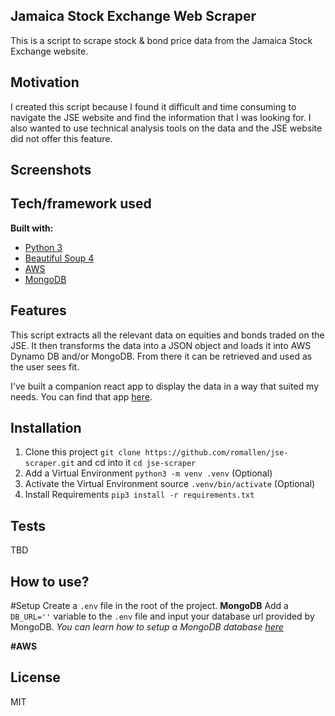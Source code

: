 ## Jamaica Stock Exchange Web Scraper
This is a script to scrape stock & bond price data from the Jamaica Stock Exchange website.

## Motivation
I created this script because I found it difficult and time consuming to navigate the JSE website and find the information that I was looking for. I also wanted to use technical analysis tools on the data and the JSE website did not offer this feature.

## Screenshots


## Tech/framework used
<b>Built with:</b>
- [Python 3](https://www.python.org)  
- [Beautiful Soup 4](https://www.crummy.com/software/BeautifulSoup)
- [AWS](https://aws.amazon.com)
- [MongoDB](https://www.mongodb.com)

## Features
This script extracts all the relevant data on equities and bonds traded on the JSE. It then transforms the data into a JSON object and loads it into AWS Dynamo DB and/or MongoDB. From there it can be retrieved and used as the user sees fit. 

I've built a companion react app to display the data in a way that suited my needs. You can find that app [here](https://github.com/romallen/jse-chart-react).


## Installation
1. Clone this project `git clone https://github.com/romallen/jse-scraper.git` and cd into it `cd jse-scraper`
2. Add a Virtual Environment `python3 -m venv .venv` (Optional)
3. Activate the Virtual Environment source `.venv/bin/activate` (Optional)
4. Install Requirements `pip3 install -r requirements.txt`
## Tests
TBD

## How to use?
#Setup
Create a `.env` file in the root of the project.
<b>MongoDB</b> 
Add a `DB_URL=''` variable to the `.env` file and input your database url provided by MongoDB.
*You can learn how to setup a MongoDB database [here](https://www.mongodb.com/basics/create-database)*




<b>#AWS</b>




## License
MIT
